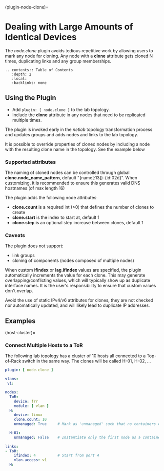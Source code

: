 (plugin-node-clone)=
# Dealing with Large Amounts of Identical Devices

The *node.clone* plugin avoids tedious repetitive work by allowing users to mark any node for cloning. Any node with a **clone** attribute gets cloned N times, duplicating links and any group memberships.

```eval_rst
.. contents:: Table of Contents
   :depth: 2
   :local:
   :backlinks: none
```

## Using the Plugin

* Add `plugin: [ node.clone ]` to the lab topology.
* Include the **clone** attribute in any nodes that need to be replicated multiple times.

The plugin is invoked early in the _netlab_ topology transformation process and updates groups and adds nodes and links to the lab topology.

It is possible to override properties of cloned nodes by including a node with the resulting clone name in the topology. See the example below

### Supported attributes

The naming of cloned nodes can be controlled through global **clone.node_name_pattern**, default "{name[:13]}-{id:02d}".
When customizing, it is recommended to ensure this generates valid DNS hostnames (of max length 16)

The plugin adds the following node attributes:
* **clone.count** is a required int (>0) that defines the number of clones to create
* **clone.start** is the index to start at, default 1
* **clone.step**  is an optional step increase between clones, default 1

### Caveats

The plugin does not support:
* link groups
* cloning of components (nodes composed of multiple nodes)

When custom **ifindex** or **lag.ifindex** values are specified, the plugin automatically increments the value for each clone. This may generate overlapping/conflicting values, which will typically show up as duplicate interface names. It is the user's responsibility to ensure that custom values don't overlap.

Avoid the use of static IPv4/v6 attributes for clones, they are not checked nor automatically updated, and will likely lead to duplicate IP addresses.

## Examples

(host-cluster)=
### Connect Multiple Hosts to a ToR

The following lab topology has a cluster of 10 hosts all connected to a Top-of-Rack switch in the same way.
The clones will be called H-01, H-02, ...

```yaml
plugin: [ node.clone ]

vlans:
 v1:

nodes:
  ToR:
    device: frr
    module: [ vlan ]
  H:
    device: linux
    clone.count: 10
    unmanaged: True     # Mark as 'unmanaged' such that no containers or VMs get created for these nodes

  H-01:
    unmanaged: False    # Instantiate only the first node as a container or VM, leave the rest virtual
    
links:
- ToR:
    ifindex: 4          # Start from port 4
    vlan.access: v1
  H:
```
